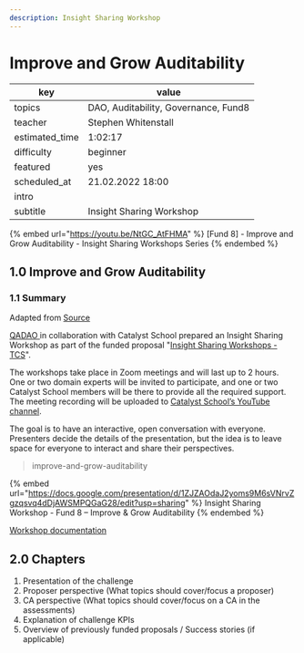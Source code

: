 ```yaml
---
description: Insight Sharing Workshop
---
```


# Improve and Grow Auditability

| key             | value                                |
| --------------- | ------------------------------------ |
| topics          | DAO, Auditability, Governance, Fund8 |
| teacher         | Stephen Whitenstall                  |
| estimated\_time | 1:02:17                              |
| difficulty      | beginner                             |
| featured        | yes                                  |
| scheduled\_at   | 21.02.2022 18:00                     |
| intro           |                                      |
| subtitle        | Insight Sharing Workshop             |

{% embed url="https://youtu.be/NtGC_AtFHMA" %}
\[Fund 8] - Improve and Grow Auditability - Insight Sharing Workshops Series
{% endembed %}

## 1.0 Improve and Grow Auditability

### 1.1 Summary

Adapted from [Source](https://quality-assurance-dao.gitbook.io/f8-improve-and-grow-auditability/insight-sharing/insight-sharing)

[QADAO ](https://quality-assurance-dao.github.io)in collaboration with Catalyst School prepared an Insight Sharing Workshop as part of the funded proposal "[Insight Sharing Workshops - TCS](https://cardano.ideascale.com/c/idea/384064)".

The workshops take place in Zoom meetings and will last up to 2 hours. One or two domain experts will be invited to participate, and one or two Catalyst School members will be there to provide all the required support. The meeting recording will be uploaded to [Catalyst School’s YouTube channel](https://www.youtube.com/channel/UCIPvRvMoxhmHLUuPPcsMmmg/videos).

The goal is to have an interactive, open conversation with everyone. Presenters decide the details of the presentation, but the idea is to leave space for everyone to interact and share their perspectives.

> improve-and-grow-auditability

{% embed url="https://docs.google.com/presentation/d/1ZJZAOdaJ2yoms9M6sVNrvZgzqsvq4dDjAWSMPQGaG28/edit?usp=sharing" %}
Insight Sharing Workshop - Fund 8 – Improve & Grow Auditability
{% endembed %}

[Workshop documentation](https://quality-assurance-dao.gitbook.io/f8-improve-and-grow-auditability/insight-sharing/insight-sharing#auditability-insight-sharing-workshop)

## 2.0 Chapters

1. Presentation of the challenge
2. Proposer perspective (What topics should cover/focus a proposer)
3. CA perspective (What topics should cover/focus on a CA in the assessments)
4. Explanation of challenge KPIs
5. Overview of previously funded proposals / Success stories (if applicable)
